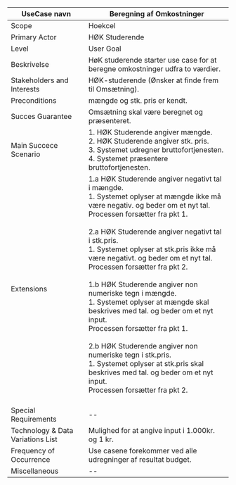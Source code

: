 UseCase navn | Beregning af Omkostninger | 
-------------| -------------------------------| 
Scope        | Hoekcel
Primary Actor| HØK Studerende
Level        | User Goal
Beskrivelse  | HøK studerende starter use case for at beregne omkostninger udfra to værdier.
Stakeholders and Interests | HØK-studerende (Ønsker at finde frem til Omsætning).
Preconditions | mængde og stk. pris er kendt.
Succes Guarantee | Omsætning skal være beregnet og præsenteret.
Main Succece Scenario |   1. HØK Studerende angiver mængde. <br> 2. HØK Studerende angiver stk. pris. <br> 3. Systemet udregner bruttofortjenesten.<br> 4. Systemet præsentere bruttofortjenesten.<br>
Extensions |1.a HØK Studerende angiver negativt tal i mængde. <br> 1. Systemet oplyser at mængde ikke må være negativ. og beder om et nyt tal. <br> Processen forsætter fra pkt 1. <br> <br> 2.a HØK Studerende angiver negativt tal i stk.pris. <br> 1. Systemet oplyser at stk.pris ikke må være negativt. og beder om et nyt tal. <br> Processen forsætter fra pkt 2. <br> <br> 1.b HØK Studerende angiver non numeriske tegn i mængde. <br> 1. Systemet oplyser at mængde skal beskrives med tal. og beder om et nyt input.<br> Processen forsætter fra pkt 1. <br> <br> 2.b HØK Studerende angiver non numeriske tegn i stk.pris. <br> 1. Systemet oplyser at stk.pris skal beskrives med tal. og beder om et nyt input.<br> Processen forsætter fra pkt 2. <br> <br>
Special Requirements | --
Technology & Data Variations List | Mulighed for at angive input i 1.000kr. og 1 kr.
Frequency of Occurrence | Use casene forekommer ved alle udregninger af resultat budget.
Miscellaneous | -- 











 
